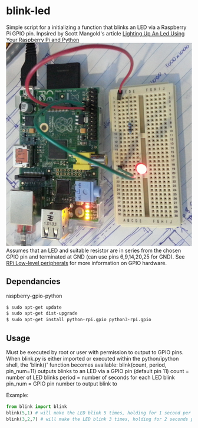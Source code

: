 blink-led
=========

Simple script for a initializing a function that blinks an LED via a Raspberry Pi GPIO pin. Inpsired by Scott Mangold's article [Lighting Up An Led Using Your Raspberry Pi and Python](http://www.thirdeyevis.com/pi-page-2.php)
![Raspberry Pi blinking and LED](blinking_LED_sample.jpg)
Assumes that an LED and suitable resistor are in series from the chosen GPIO pin and terminated at GND (can use pins 6,9,14,20,25 for GND). See [RPi Low-level peripherals](http://elinux.org/RPi_Low-level_peripherals) for more information on GPIO hardware.

Dependancies
------------
raspberry-gpio-python
```bash
$ sudo apt-get update
$ sudo apt-get dist-upgrade
$ sudo apt-get install python-rpi.gpio python3-rpi.gpio
```

Usage
-----
Must be executed by root or user with permission to output to GPIO pins.
When blink.py is either imported or executed within the python/ipython shell, the 'blink()' function becomes available:
blink(count, period, pin_num=11)
outputs blinks to an LED via a GPIO pin (default pin 11)
count = number of LED blinks
period = number of seconds for each LED blink
pin_num = GPIO pin number to output blink to

Example:
```python
from blink import blink
blink(5,1) # will make the LED blink 5 times, holding for 1 second per blink, output to GPIO pin 11 by default
blink(3,2,7) # will make the LED blink 3 times, holding for 2 seconds per blink, output to GPIO pin 7
```
